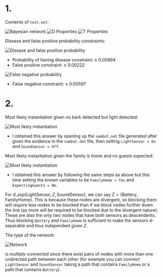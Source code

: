 # 1.

Contents of `test.net`:

![Bayesian network](/home/rileyb/Pictures/bayesiannetwork1.png)
![D Properties](/home/rileyb/Pictures/d_properties.png)
![T Properties](/home/rileyb/Pictures/t_properties.png)

Disease and false positive probability constraints:

![Disease and false positive probability](/home/rileyb/Pictures/disease_and_false_pos.png)

- Probability of having disease constraint: $\ge$ 0.00894
- False positive constraint: $\le$ 0.00222

![False negative probability](/home/rileyb/Pictures/false_neg.png)

- False negative constraint: $\le$ 0.00597

# 2.

Most likely instantiation given no bark detected but light detected:

![Most likely instantiation](/home/rileyb/Pictures/instantiation_a.png)

- I obtained this answer by opening up the `sambot.net` file generated after
  given the evidence in the `sambot.dat` file, then setting `LightSensor = On`
  and `SoundSensor = Off`.

Most likely instantiation given the family is home and no guests expected:

![Most likely instantiation](/home/rileyb/Pictures/instantiation_b.png)

- I obtained this answer by following the same steps as above but this time
  setting the known variables to be `FamilyHome = Yes` and
  `ExpectingGuests = No`.

For $d\_sep(\text{LightSensor}, Z, \text{SoundSensor})$, we can say $Z =
\{\text{Battery}, \text{FamilyHome}\}$. This is because these nodes are
divergent, so blocking them will require less nodes to be blocked than if we
block nodes further down the line (as more will be required to be blocked due to
the divergent nature). These are also the only two nodes that have both sensors
as descendents. Thus blocking `Battery` and `FamilyHome` is sufficient to make
the sensors d-separable and thus independent given $Z$.

The type of the network:

![Network](/home/rileyb/Pictures/sambotnetwork.png)

is multiply-connected since there exist pairs of nodes with more than one
undirected path between each other (for example you can connect `LightSensor`
and `SoundSensor` taking a path that contains `FamilyHome` or a path that
contains `Battery`).
